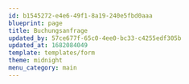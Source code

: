 ```yaml
---
id: b1545272-e4e6-49f1-8a19-240e5fbd0aaa
blueprint: page
title: Buchungsanfrage
updated_by: 57ce677f-65c0-4ee0-bc33-c4255edf305b
updated_at: 1682084049
template: templates/form
theme: midnight
menu_category: main
---
```

